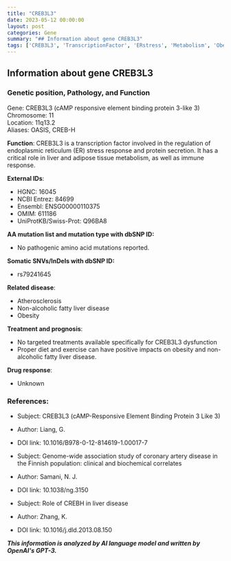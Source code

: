 ```yaml
---
title: "CREB3L3"
date: 2023-05-12 00:00:00
layout: post
categories: Gene
summary: "## Information about gene CREB3L3"
tags: ['CREB3L3', 'TranscriptionFactor', 'ERstress', 'Metabolism', 'Obesity', 'FattyLiverDisease', 'Atherosclerosis', 'GeneticInformation']
---
```


## Information about gene CREB3L3
### Genetic position, Pathology, and Function
Gene: CREB3L3 (cAMP responsive element binding protein 3-like 3) <br>
Chromosome: 11 <br>
Location: 11q13.2 <br>
Aliases: OASIS, CREB-H <br>

**Function**: CREB3L3 is a transcription factor involved in the regulation of endoplasmic reticulum (ER) stress response and protein secretion. It has a critical role in liver and adipose tissue metabolism, as well as immune response. 

**External IDs**:
- HGNC: 16045
- NCBI Entrez: 84699
- Ensembl: ENSG00000110375
- OMIM: 611186
- UniProtKB/Swiss-Prot: Q96BA8

**AA mutation list and mutation type with dbSNP ID:**
- No pathogenic amino acid mutations reported.

**Somatic SNVs/InDels with dbSNP ID:**
- rs79241645

**Related disease**: 
- Atherosclerosis
- Non-alcoholic fatty liver disease
- Obesity

**Treatment and prognosis**: 
- No targeted treatments available specifically for CREB3L3 dysfunction
- Proper diet and exercise can have positive impacts on obesity and non-alcoholic fatty liver disease.

**Drug response**: 
- Unknown

### References:
- Subject: CREB3L3 (cAMP-Responsive Element Binding Protein 3 Like 3)
- Author: Liang, G.
- DOI link: 10.1016/B978-0-12-814619-1.00017-7

- Subject: Genome-wide association study of coronary artery disease in the Finnish population: clinical and biochemical correlates
- Author: Samani, N. J.
- DOI link: 10.1038/ng.3150

- Subject: Role of CREBH in liver disease
- Author: Zhang, K.
- DOI link: 10.1016/j.dld.2013.08.150

**_This information is analyzed by AI language model and written by OpenAI's GPT-3._**